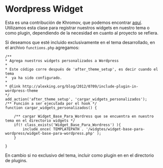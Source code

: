 Wordpress Widget
===

Esta es una contribución de Khromov, que podemos encontrar [aquí](https://github.com/khromov/wp-better-starter-widget). Utilizamos esta clase para registrar nuestros widgets en nuestro tema o como plugin, dependiendo de la necesidad en cuanto al proyecto se refiera.

Si deseamos que esté incluido exclusivamente en el tema desarrollado, en el archivo `functions.php` agregamos:

    /**
    * Agrega nuestros widgets personalizados a Wordpress
    *
    * Este código corre después de 'after_theme_setup', es decir cuando el tema
    *  ya ha sido configurado. 
    *  
    * @link http://alexking.org/blog/2012/0709/include-plugin-in-wordpress-theme
    */
    add_action('after_theme_setup', 'cargar_widgets_personalizados');
    /** Función a ser ejecutada por el hook */
    function cargar_widgets_personalizados() {
	    
	    /** cargar Widget_Base_Para_Wordress que se encuentra en nuestro tema en el directorio widgets */
	    if(! class_exists('Widget_Base_Para_Wordress') ){
		    include_once( TEMPLATEPATH . '/widgtes/widget-base-para-wordpress/widget-base-para-wordpress.php' );
	    }
	    
    }

En cambio si no exclusivo del tema, incluir como plugin en en el directorio de plugins. 